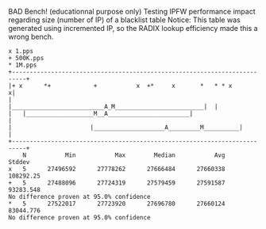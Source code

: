 BAD Bench! (educationnal purpose only)
Testing IPFW performance impact regarding size (number of IP) of a blacklist table
Notice: This table was generated using incremented IP, so the RADIX lookup
efficiency made this a wrong bench.
```
x 1.pps
+ 500K.pps
* 1M.pps
+--------------------------------------------------------------------------+
|+ x      *+            +           x  +*     x       *   * * x           x|
|                |__________________________A_M_________________________|  |
|   |___________________M__A_______________________|                       |
|                      |____________________A_________M__________|         |
+--------------------------------------------------------------------------+
    N           Min           Max        Median           Avg        Stddev
x   5      27496592      27778262      27666484      27660338     108292.25
+   5      27488096      27724319      27579459      27591587     93283.548
No difference proven at 95.0% confidence
*   5      27522017      27723920      27696780      27660124     83044.776
No difference proven at 95.0% confidence
```
